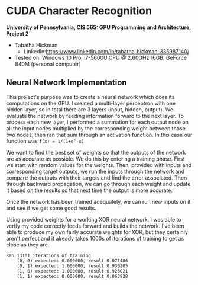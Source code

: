 CUDA Character Recognition
======================

**University of Pennsylvania, CIS 565: GPU Programming and Architecture, Project 2**

* Tabatha Hickman
  * LinkedIn:https://www.linkedin.com/in/tabatha-hickman-335987140/
* Tested on: Windows 10 Pro, i7-5600U CPU @ 2.60GHz 16GB, GeForce 840M (personal computer)

## Neural Network Implementation

This project's purpose was to create a neural network which does its computations on the GPU. I created a multi-layer perceptron with one hidden layer, so in total there are 3 layers (input, hidden, output). We evaluate the network by feeding information forward to the next layer. To process each new layer, I performed a summation for each output node on all the input nodes multiplied by the corresponding weight between those two nodes, then ran that sum through an activation function. In this case our function was ```f(x) = 1/(1+e^-x)```. 

We want to find the best set of weights so that the outputs of the network are as accurate as possible. We do this by entering a training phase. First we start with random values for the weights. Then, provided with inputs and corresponding target outputs, we run the inputs through the network and compare the outputs with their targets and find the error associated. Then through backward propagation, we can go through each weight and update it based on the results so that next time the output is more accurate.

Once the network has been trained adequately, we can run new inputs on it and see if we get some good results.

Using provided weights for a working XOR neural network, I was able to verify my code correctly feeds forward and builds the network. I've been able to produce my own fairly accurate weights for XOR, but they certainly aren't perfect and it already takes 1000s of iterations of training to get as close as they are.

```
Ran 13101 iterations of training
    (0, 0) expected: 0.000000, result 0.071486
    (0, 1) expected: 1.000000, result 0.930205
    (1, 0) expected: 1.000000, result 0.923021
    (1, 1) expected: 0.000000, result 0.063928
```

 

